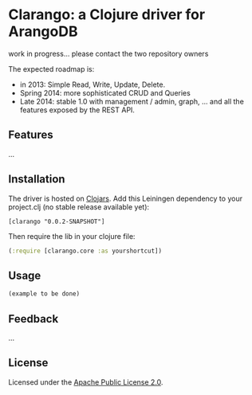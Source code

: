 Clarango: a Clojure driver for ArangoDB
========

work in progress... please contact the two repository owners

The expected roadmap is:
* in 2013: Simple Read, Write, Update, Delete.
* Spring 2014: more sophisticated CRUD and Queries
* Late 2014: stable 1.0 with management / admin, graph, ... and all the features exposed by the REST API.

## Features

...

## Installation

The driver is hosted on [Clojars](https://clojars.org/clarango). Add this Leiningen dependency to your project.clj (no stable release available yet):
```
[clarango "0.0.2-SNAPSHOT"]
```
Then require the lib in your clojure file:
``` Clojure
(:require [clarango.core :as yourshortcut])
```

## Usage

```clojure
(example to be done)
```

## Feedback

...

## License

Licensed under the [Apache Public License 2.0](http://www.apache.org/licenses/LICENSE-2.0.html).
